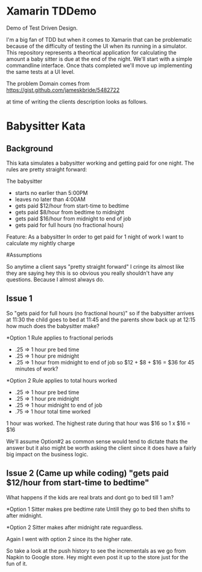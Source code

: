 # Xamarin TDDemo
Demo of Test Driven Design.

I'm a big fan of TDD but when it comes to Xamarin that can be problematic because of the difficulty of testing the UI when its running in a simulator. This repository represents a theortical application for calculating the amount a baby sitter is due at the end of the night. We'll start with a simple commandline interface. 
Once thats completed we'll move up implementing the same tests at a UI level.

The problem Domain comes from https://gist.github.com/jameskbride/5482722

at time of writing the clients description looks as follows.

# Babysitter Kata

Background
----------
This kata simulates a babysitter working and getting paid for one night.  The rules are pretty straight forward:

The babysitter 
- starts no earlier than 5:00PM
- leaves no later than 4:00AM
- gets paid $12/hour from start-time to bedtime
- gets paid $8/hour from bedtime to midnight
- gets paid $16/hour from midnight to end of job
- gets paid for full hours (no fractional hours)


Feature:
As a babysitter
In order to get paid for 1 night of work
I want to calculate my nightly charge

#Assumptions

So anytime a client says "pretty straight forward" I cringe its almost like they are saying hey this is so obvious you really shouldn't have any questions. Because I almost always do.

## Issue 1
So "gets paid for full hours (no fractional hours)" so if the babysitter arrives at 11:30 the child goes to bed at 11:45 and the parents show back up at 12:15 how much does the babysitter make?

*Option 1 Rule applies to fractional periods
 - .25 => 1 hour pre bed time
 - .25 => 1 hour pre midnight
 - .25 => 1 hour from midnight to end of job
so $12 + $8 + $16 = $36 for 45 minutes of work? 

*Option 2 Rule applies to total hours worked
 - .25 => 1 hour pre bed time
 - .25 => 1 hour pre midnight
 - .25 => 1 hour midnight to end of job
 - .75 => 1 hour total time worked

1 hour was worked. The highest rate during that hour was $16 so 1 x $16 = $16

We'll assume Option#2 as common sense would tend to dictate thats the answer but it also might be worth asking the client since it does have a fairly big impact on the business logic.

## Issue 2 (Came up while coding) "gets paid $12/hour from start-time to bedtime"
What happens if the kids are real brats and dont go to bed till 1 am?

*Option 1 Sitter makes pre bedtime rate Untill they go to bed then shifts to after midnight.

*Option 2 Sitter makes after midnight rate reguardless.

Again I went with option 2 since its the higher rate.

So take a look at the push history to see the incrementals as we go from Napkin to Google store. Hey might even post it up to the store just for the fun of it. 

